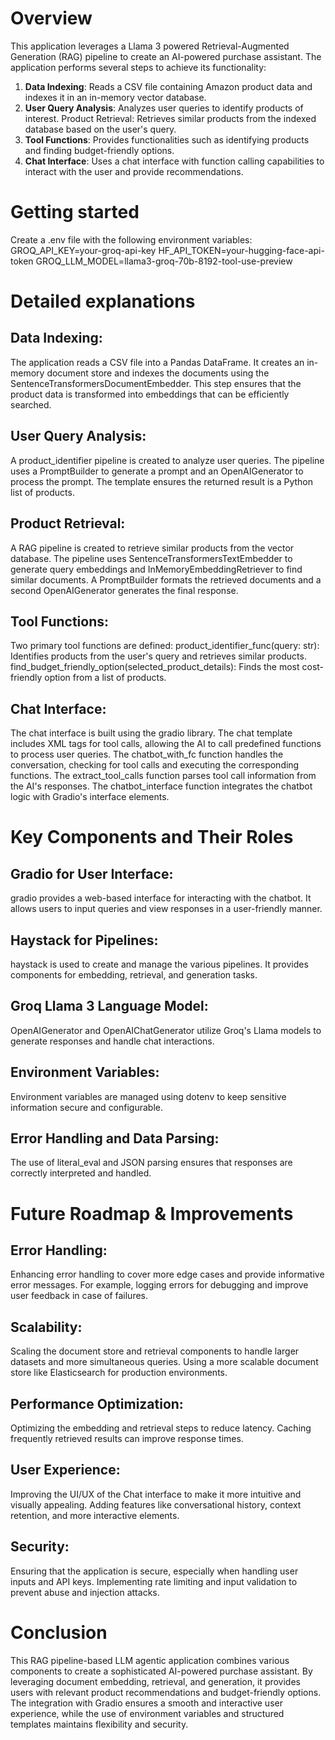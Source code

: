 # Overview
This application leverages a Llama 3 powered Retrieval-Augmented Generation (RAG) pipeline to create an AI-powered purchase assistant. The application performs several steps to achieve its functionality:

1. **Data Indexing**: Reads a CSV file containing Amazon product data and indexes it in an in-memory vector database.
2. **User Query Analysis**: Analyzes user queries to identify products of interest.
Product Retrieval: Retrieves similar products from the indexed database based on the user's query.
3. **Tool Functions**: Provides functionalities such as identifying products and finding budget-friendly options.
4. **Chat Interface**: Uses a chat interface with function calling capabilities to interact with the user and provide recommendations.

# Getting started
Create a .env file with the following environment variables:
GROQ_API_KEY=your-groq-api-key
HF_API_TOKEN=your-hugging-face-api-token
GROQ_LLM_MODEL=llama3-groq-70b-8192-tool-use-preview

# Detailed explanations
## Data Indexing:

The application reads a CSV file into a Pandas DataFrame.
It creates an in-memory document store and indexes the documents using the SentenceTransformersDocumentEmbedder.
This step ensures that the product data is transformed into embeddings that can be efficiently searched.

## User Query Analysis:

A product_identifier pipeline is created to analyze user queries.
The pipeline uses a PromptBuilder to generate a prompt and an OpenAIGenerator to process the prompt.
The template ensures the returned result is a Python list of products.

## Product Retrieval:

A RAG pipeline is created to retrieve similar products from the vector database.
The pipeline uses SentenceTransformersTextEmbedder to generate query embeddings and InMemoryEmbeddingRetriever to find similar documents.
A PromptBuilder formats the retrieved documents and a second OpenAIGenerator generates the final response.

## Tool Functions:

Two primary tool functions are defined:
product_identifier_func(query: str): Identifies products from the user's query and retrieves similar products.
find_budget_friendly_option(selected_product_details): Finds the most cost-friendly option from a list of products.

## Chat Interface:

The chat interface is built using the gradio library.
The chat template includes XML tags for tool calls, allowing the AI to call predefined functions to process user queries.
The chatbot_with_fc function handles the conversation, checking for tool calls and executing the corresponding functions.
The extract_tool_calls function parses tool call information from the AI's responses.
The chatbot_interface function integrates the chatbot logic with Gradio's interface elements.

# Key Components and Their Roles

## Gradio for User Interface:

gradio provides a web-based interface for interacting with the chatbot.
It allows users to input queries and view responses in a user-friendly manner.

## Haystack for Pipelines:

haystack is used to create and manage the various pipelines.
It provides components for embedding, retrieval, and generation tasks.

## Groq Llama 3 Language Model:

OpenAIGenerator and OpenAIChatGenerator utilize Groq's Llama models to generate responses and handle chat interactions.

## Environment Variables:

Environment variables are managed using dotenv to keep sensitive information secure and configurable.

## Error Handling and Data Parsing:

The use of literal_eval and JSON parsing ensures that responses are correctly interpreted and handled.

# Future Roadmap & Improvements

## Error Handling:

Enhancing error handling to cover more edge cases and provide informative error messages.
For example, logging errors for debugging and improve user feedback in case of failures.

## Scalability:

Scaling the document store and retrieval components to handle larger datasets and more simultaneous queries.
Using a more scalable document store like Elasticsearch for production environments.

## Performance Optimization:

Optimizing the embedding and retrieval steps to reduce latency.
Caching frequently retrieved results can improve response times.

## User Experience:

Improving the UI/UX of the Chat interface to make it more intuitive and visually appealing.
Adding features like conversational history, context retention, and more interactive elements.

## Security:

Ensuring that the application is secure, especially when handling user inputs and API keys.
Implementing rate limiting and input validation to prevent abuse and injection attacks.

# Conclusion
This RAG pipeline-based LLM agentic application combines various components to create a sophisticated AI-powered purchase assistant. By leveraging document embedding, retrieval, and generation, it provides users with relevant product recommendations and budget-friendly options. The integration with Gradio ensures a smooth and interactive user experience, while the use of environment variables and structured templates maintains flexibility and security.